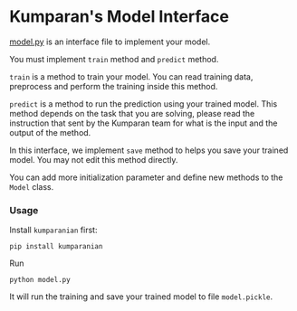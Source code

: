 # Kumparan's Model Interface

[model.py](./model.py) is an interface file to implement 
your model.

You must implement `train` method and `predict` method.

`train` is a method to train your model. You can read
training data, preprocess and perform the training inside
this method.

`predict` is a method to run the prediction using your
trained model. This method depends on the task that you
are solving, please read the instruction that sent by
the Kumparan team for what is the input and the output
of the method.

In this interface, we implement `save` method to helps you
save your trained model. You may not edit this method 
directly.

You can add more initialization parameter and define
new methods to the `Model` class.


### Usage

Install `kumparanian` first:
    
    pip install kumparanian

Run

    python model.py

It will run the training and save your trained model to
file `model.pickle`.
